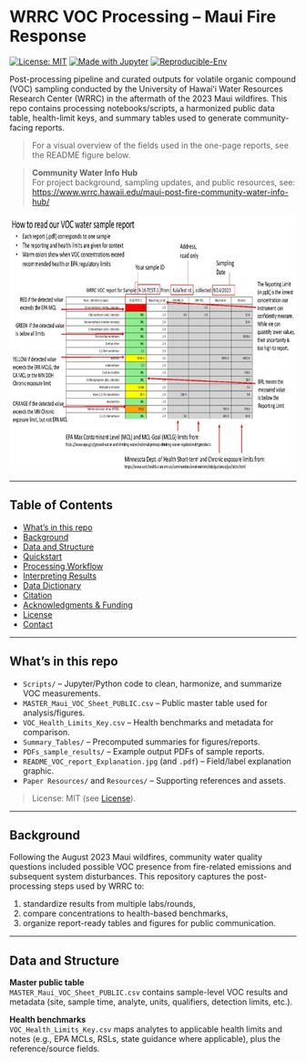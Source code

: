 # WRRC VOC Processing – Maui Fire Response

[![License: MIT](https://img.shields.io/badge/License-MIT-green.svg)](#license)
[![Made with Jupyter](https://img.shields.io/badge/Made%20with-Jupyter-orange.svg)]()
[![Reproducible-Env](https://img.shields.io/badge/env-conda-blue.svg)]()

Post-processing pipeline and curated outputs for volatile organic compound (VOC) sampling conducted by the University of Hawaiʻi Water Resources Research Center (WRRC) in the aftermath of the 2023 Maui wildfires. This repo contains processing notebooks/scripts, a harmonized public data table, health-limit keys, and summary tables used to generate community-facing reports.

> For a visual overview of the fields used in the one-page reports, see the README figure below.


> **Community Water Info Hub**  
> For project background, sampling updates, and public resources, see:  
> https://www.wrrc.hawaii.edu/maui-post-fire-community-water-info-hub/



<p align="center">
  <img width="900" height="450" src=README_VOC_report_Explanation.jpg>
</p>



---

## Table of Contents
- [What’s in this repo](#whats-in-this-repo)
- [Background](#background)
- [Data and Structure](#data-and-structure)
- [Quickstart](#quickstart)
- [Processing Workflow](#processing-workflow)
- [Interpreting Results](#interpreting-results)
- [Data Dictionary](#data-dictionary)
- [Citation](#citation)
- [Acknowledgments & Funding](#acknowledgments--funding)
- [License](#license)
- [Contact](#contact)

---

## What’s in this repo

- `Scripts/` – Jupyter/Python code to clean, harmonize, and summarize VOC measurements.
- `MASTER_Maui_VOC_Sheet_PUBLIC.csv` – Public master table used for analysis/figures.
- `VOC_Health_Limits_Key.csv` – Health benchmarks and metadata for comparison.
- `Summary_Tables/` – Precomputed summaries for figures/reports.
- `PDFs_sample_results/` – Example output PDFs of sample reports.
- `README_VOC_report_Explanation.jpg` (and `.pdf`) – Field/label explanation graphic.
- `Paper Resources/` and `Resources/` – Supporting references and assets.

> License: MIT (see [License](#license)).

---

## Background

Following the August 2023 Maui wildfires, community water quality questions included possible VOC presence from fire-related emissions and subsequent system disturbances. This repository captures the post-processing steps used by WRRC to:
1) standardize results from multiple labs/rounds,
2) compare concentrations to health-based benchmarks,
3) organize report-ready tables and figures for public communication.

---

## Data and Structure

**Master public table**  
`MASTER_Maui_VOC_Sheet_PUBLIC.csv` contains sample-level VOC results and metadata (site, sample time, analyte, units, qualifiers, detection limits, etc.).  

**Health benchmarks**  
`VOC_Health_Limits_Key.csv` maps analytes to applicable health limits and notes (e.g., EPA MCLs, RSLs, state guidance where applicable), plus the reference/source fields.
